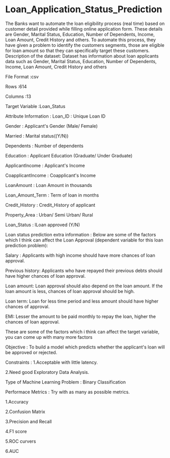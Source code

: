 # Loan_Application_Status_Prediction
The Banks want to automate the loan eligibility process (real time) based on customer detail provided while filling online application form. These details are Gender, Marital Status, Education, Number of Dependents, Income, Loan Amount, Credit History and others. To automate this process, they have given a problem to identify the customers segments, those are eligible for loan amount so that they can specifically target these customers.
Description of the dataset:
Dataset has information about loan applicants data such as Gender, Marital Status, Education, Number of Dependents, Income, Loan Amount, Credit History and others

File Format :csv

Rows :614

Columns :13

Target Variable :Loan_Status

Attribute Information :
Loan_ID : Unique Loan ID

Gender : Applicant's Gender (Male/ Female)

Married : Marital status((Y/N))

Dependents : Number of dependents

Education : Applicant Education (Graduate/ Under Graduate)

ApplicantIncome : Applicant's Income

CoapplicantIncome : Coapplicant's Income

LoanAmount : Loan Amount in thousands

Loan_Amount_Term : Term of loan in months

Credit_History : Credit_History of applicant

Property_Area : Urban/ Semi Urban/ Rural

Loan_Status : lLoan approved (Y/N)

Loan status prediction extra information :
Below are some of the factors which I think can affect the Loan Approval (dependent variable for this loan prediction problem):

Salary : Applicants with high income should have more chances of loan approval.

Previous history: Applicants who have repayed their previous debts should have higher chances of loan approval.

Loan amount: Loan approval should also depend on the loan amount. If the loan amount is less, chances of loan approval should be high.

Loan term: Loan for less time period and less amount should have higher chances of approval.

EMI: Lesser the amount to be paid monthly to repay the loan, higher the chances of loan approval.

These are some of the factors which i think can affect the target variable, you can come up with many more factors

Objective :
To build a model which predicts whether the applicant's loan will be approved or rejected.

Constraints :
1.Acceptable with little latency.

2.Need good Exploratory Data Analysis.

Type of Machine Learning Problem :
Binary Classification

Performace Metrics :
Try with as many as possible metrics.

1.Accuracy

2.Confusion Matrix

3.Precision and Recall

4.F1 score

5.ROC curvers

6.AUC

